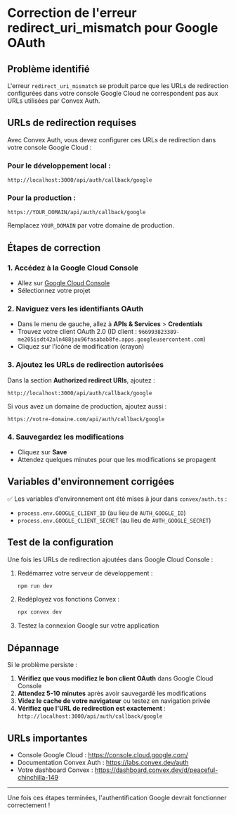 # Correction de l'erreur redirect_uri_mismatch pour Google OAuth

## Problème identifié

L'erreur `redirect_uri_mismatch` se produit parce que les URLs de redirection configurées dans votre console Google Cloud ne correspondent pas aux URLs utilisées par Convex Auth.

## URLs de redirection requises

Avec Convex Auth, vous devez configurer ces URLs de redirection dans votre console Google Cloud :

### Pour le développement local :

```
http://localhost:3000/api/auth/callback/google
```

### Pour la production :

```
https://YOUR_DOMAIN/api/auth/callback/google
```

Remplacez `YOUR_DOMAIN` par votre domaine de production.

## Étapes de correction

### 1. Accédez à la Google Cloud Console

- Allez sur [Google Cloud Console](https://console.cloud.google.com/)
- Sélectionnez votre projet

### 2. Naviguez vers les identifiants OAuth

- Dans le menu de gauche, allez à **APIs & Services** > **Credentials**
- Trouvez votre client OAuth 2.0 (ID client : `966993823389-me205isdt42aln488jau96fasabab8fe.apps.googleusercontent.com`)
- Cliquez sur l'icône de modification (crayon)

### 3. Ajoutez les URLs de redirection autorisées

Dans la section **Authorized redirect URIs**, ajoutez :

```
http://localhost:3000/api/auth/callback/google
```

Si vous avez un domaine de production, ajoutez aussi :

```
https://votre-domaine.com/api/auth/callback/google
```

### 4. Sauvegardez les modifications

- Cliquez sur **Save**
- Attendez quelques minutes pour que les modifications se propagent

## Variables d'environnement corrigées

✅ Les variables d'environnement ont été mises à jour dans `convex/auth.ts` :

- `process.env.GOOGLE_CLIENT_ID` (au lieu de `AUTH_GOOGLE_ID`)
- `process.env.GOOGLE_CLIENT_SECRET` (au lieu de `AUTH_GOOGLE_SECRET`)

## Test de la configuration

Une fois les URLs de redirection ajoutées dans Google Cloud Console :

1. Redémarrez votre serveur de développement :

   ```bash
   npm run dev
   ```

2. Redéployez vos fonctions Convex :

   ```bash
   npx convex dev
   ```

3. Testez la connexion Google sur votre application

## Dépannage

Si le problème persiste :

1. **Vérifiez que vous modifiez le bon client OAuth** dans Google Cloud Console
2. **Attendez 5-10 minutes** après avoir sauvegardé les modifications
3. **Videz le cache de votre navigateur** ou testez en navigation privée
4. **Vérifiez que l'URL de redirection est exactement** : `http://localhost:3000/api/auth/callback/google`

## URLs importantes

- Console Google Cloud : https://console.cloud.google.com/
- Documentation Convex Auth : https://labs.convex.dev/auth
- Votre dashboard Convex : https://dashboard.convex.dev/d/peaceful-chinchilla-149

---

Une fois ces étapes terminées, l'authentification Google devrait fonctionner correctement !
